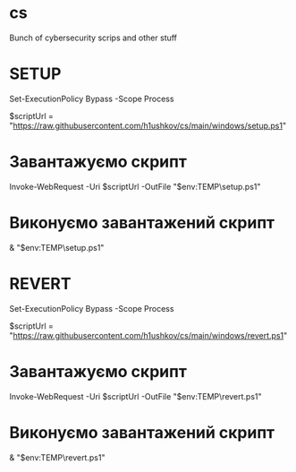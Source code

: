 # cs
Bunch of cybersecurity scrips and other stuff

# SETUP

Set-ExecutionPolicy Bypass -Scope Process

$scriptUrl = "https://raw.githubusercontent.com/h1ushkov/cs/main/windows/setup.ps1"

# Завантажуємо скрипт
Invoke-WebRequest -Uri $scriptUrl -OutFile "$env:TEMP\setup.ps1"

# Виконуємо завантажений скрипт
& "$env:TEMP\setup.ps1"

# REVERT

Set-ExecutionPolicy Bypass -Scope Process

$scriptUrl = "https://raw.githubusercontent.com/h1ushkov/cs/main/windows/revert.ps1"

# Завантажуємо скрипт
Invoke-WebRequest -Uri $scriptUrl -OutFile "$env:TEMP\revert.ps1"

# Виконуємо завантажений скрипт
& "$env:TEMP\revert.ps1"
